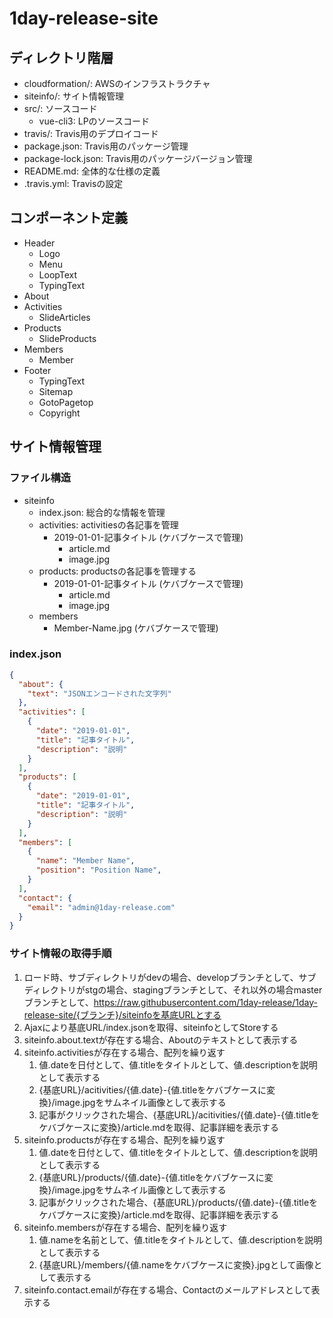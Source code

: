 # 1day-release-site

## ディレクトリ階層
- cloudformation/: AWSのインフラストラクチャ
- siteinfo/: サイト情報管理
- src/: ソースコード
  - vue-cli3: LPのソースコード
- travis/: Travis用のデプロイコード
- package.json: Travis用のパッケージ管理
- package-lock.json: Travis用のパッケージバージョン管理
- README.md: 全体的な仕様の定義
- .travis.yml: Travisの設定

## コンポーネント定義
- Header 
  - Logo
  - Menu
  - LoopText
  - TypingText
- About
- Activities
  - SlideArticles
- Products
  - SlideProducts
- Members
  - Member
- Footer
  - TypingText
  - Sitemap
  - GotoPagetop
  - Copyright

## サイト情報管理
### ファイル構造
- siteinfo
  - index.json: 総合的な情報を管理
  - activities: activitiesの各記事を管理
    - 2019-01-01-記事タイトル (ケバブケースで管理)
      - article.md
      - image.jpg
  - products: productsの各記事を管理する
    - 2019-01-01-記事タイトル (ケバブケースで管理)
      - article.md
      - image.jpg
  - members
    - Member-Name.jpg (ケバブケースで管理)

### index.json
```json
{
  "about": {
    "text": "JSONエンコードされた文字列"
  },
  "activities": [
    {
      "date": "2019-01-01",
      "title": "記事タイトル",
      "description": "説明"
    }
  ],
  "products": [
    {
      "date": "2019-01-01",
      "title": "記事タイトル",
      "description": "説明"
    }
  ],
  "members": [
    {
      "name": "Member Name",
      "position": "Position Name",
    }
  ],
  "contact": {
    "email": "admin@1day-release.com"
  }
}
```

### サイト情報の取得手順
1. ロード時、サブディレクトリがdevの場合、developブランチとして、サブディレクトリがstgの場合、stagingブランチとして、それ以外の場合masterブランチとして、https://raw.githubusercontent.com/1day-release/1day-release-site/{ブランチ}/siteinfoを基底URLとする
2. Ajaxにより基底URL/index.jsonを取得、siteinfoとしてStoreする
3. siteinfo.about.textが存在する場合、Aboutのテキストとして表示する
4. siteinfo.activitiesが存在する場合、配列を繰り返す
    1. 値.dateを日付として、値.titleをタイトルとして、値.descriptionを説明として表示する
    2. {基底URL}/acitivities/{値.date}-{値.titleをケバブケースに変換}/image.jpgをサムネイル画像として表示する
    3. 記事がクリックされた場合、{基底URL}/acitivities/{値.date}-{値.titleをケバブケースに変換}/article.mdを取得、記事詳細を表示する
5. siteinfo.productsが存在する場合、配列を繰り返す
    1. 値.dateを日付として、値.titleをタイトルとして、値.descriptionを説明として表示する
    2. {基底URL}/products/{値.date}-{値.titleをケバブケースに変換}/image.jpgをサムネイル画像として表示する
    3. 記事がクリックされた場合、{基底URL}/products/{値.date}-{値.titleをケバブケースに変換}/article.mdを取得、記事詳細を表示する
6. siteinfo.membersが存在する場合、配列を繰り返す
    1. 値.nameを名前として、値.titleをタイトルとして、値.descriptionを説明として表示する
    2. {基底URL}/members/{値.nameをケバブケースに変換}.jpgとして画像として表示する
7. siteinfo.contact.emailが存在する場合、Contactのメールアドレスとして表示する
